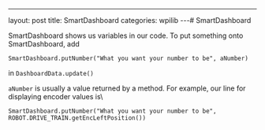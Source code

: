 ---
layout: post
title: SmartDashboard
categories: wpilib
---# SmartDashboard

SmartDashboard shows us variables in our code. To put something onto SmartDashboard, add

`SmartDashboard.putNumber("What you want your number to be", aNumber)`

in `DashboardData.update()`

`aNumber` is usually a value returned by a method. For example, our line for displaying encoder values is\

`SmartDashboard.putNumber("What you want your number to be", ROBOT.DRIVE_TRAIN.getEncLeftPosition())`